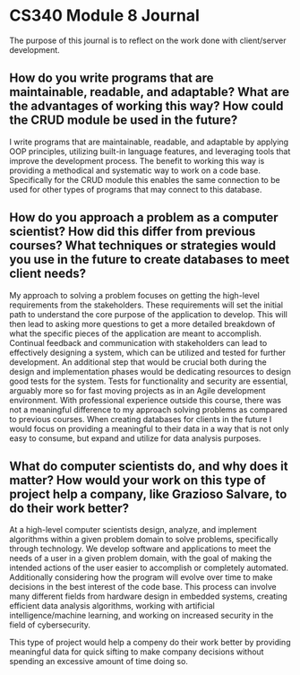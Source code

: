 # CS340 Module 8 Journal

The purpose of this journal is to reflect on the work done with client/server development.

## How do you write programs that are maintainable, readable, and adaptable? What are the advantages of working this way? How could the CRUD module be used in the future?

I write programs that are maintainable, readable, and adaptable by applying OOP principles, utilizing built-in language features, and leveraging tools that improve the development process. The benefit to working this way is providing a methodical and systematic way to work on a code base. Specifically for the CRUD module this enables the same connection to be used for other types of programs that may connect to this database.

## How do you approach a problem as a computer scientist? How did this differ from previous courses? What techniques or strategies would you use in the future to create databases to meet client needs?


My approach to solving a problem focuses on getting the high-level requirements from the stakeholders. These requirements will set the initial path to understand the core purpose of the application to develop. This will then lead to asking more questions to get a more detailed breakdown of what the specific pieces of the application are meant to accomplish. Continual feedback and communication with stakeholders can lead to effectively designing a system, which can be utilized and tested for further development. An additional step that would be crucial both during the design and implementation phases would be dedicating resources to design good tests for the system. Tests for functionality and security are essential, arguably more so for fast moving projects as in an Agile development environment. With professional experience outside this course, there was not a meaningful difference to my approach solving problems as compared to previous courses. When creating databases for clients in the future I would focus on providing a meaningful to their data in a way that is not only easy to consume, but expand and utilize for data analysis purposes.

## What do computer scientists do, and why does it matter? How would your work on this type of project help a company, like Grazioso Salvare, to do their work better?

At a high-level computer scientists design, analyze, and implement algorithms within a given problem domain to solve problems, specifically through technology. We develop software and applications to meet the needs of a user in a given problem domain, with the goal of making the intended actions of the user easier to accomplish or completely automated. Additionally considering how the program will evolve over time to make decisions in the best interest of the code base. This process can involve many different fields from hardware design in embedded systems, creating efficient data analysis algorithms, working with artificial intelligence/machine learning, and working on increased security in the field of cybersecurity.

This type of project would help a compeny do their work better by providing meaningful data for quick sifting to make company decisions without spending an excessive amount of time doing so.
